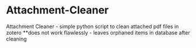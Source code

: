 Attachment-Cleaner
==================

Attachment Cleaner - simple python script to clean attached pdf files in zotero **does not work flawlessly - leaves orphaned items in database after cleaning
